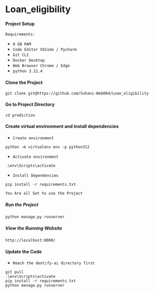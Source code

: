 # Loan_eligibility
####  Project Setup
`Requirements:`<br>
- `8 GB RAM`<br>
- `Code Editor VSCode / Pycharm`<br>
- `Git CLI`<br>
- `Docker Desktop`<br>
- `Web Browser Chrome / Edge`<br>
- `python 3.12.4`<br>
  
#### Clone the Project
```
git clone git@https://github.com/Suhani-Web004/Loan_eligibility
```

#### Go to Project Directory
```
cd prediction
```

#### Create virtual environment and install dependencies
- `Create environment`<br>
```
python -m virtualenv env -p python312
```

- `Activate environment`<br>
```
.\env\Scripts\activate
```

- `Install Dependencies`<br>
```
pip install -r requirements.txt
```

`You Are all Set to use the Project`<br>


##### Run the Project
```
python manage.py runserver
```

##### View the Running Website
```
http://localhost:8000/
```

#### Update the Code
- `Reach the dentify-ai directory first`<br>

```
git pull
.\env\Scripts\activate
pip install -r requirements.txt
python manage.py runserver
```
